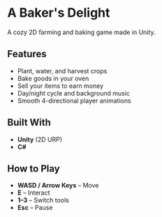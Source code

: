 # A Baker's Delight

A cozy 2D farming and baking game made in Unity.

## Features
- Plant, water, and harvest crops 
- Bake goods in your oven
- Sell your items to earn money
- Day/night cycle and background music
- Smooth 4-directional player animations

## Built With
- **Unity** (2D URP)
- **C#**

## How to Play
- **WASD / Arrow Keys** – Move  
- **E** – Interact  
- **1–3** – Switch tools  
- **Esc** – Pause  

